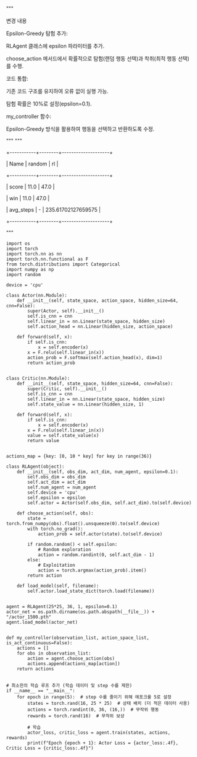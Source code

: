 """

변경 내용

Epsilon-Greedy 탐험 추가:

RLAgent 클래스에 epsilon 파라미터를 추가.

choose_action 메서드에서 확률적으로 탐험(랜덤 행동 선택)과 착취(최적 행동 선택)를 수행.

코드 통합:

기존 코드 구조를 유지하여 오류 없이 실행 가능.

탐험 확률은 10%로 설정(epsilon=0.1).

my_controller 함수:

Epsilon-Greedy 방식을 활용하여 행동을 선택하고 반환하도록 수정.

"""
"""

+-----------+--------+--------------------+

|   Name    | random |         rl         |

+-----------+--------+--------------------+

|   score   |  11.0  |        47.0        |

|    win    |  11.0  |        47.0        |

| avg_steps |   -    | 235.61702127659575 |

+-----------+--------+--------------------+

"""
```
import os
import torch
import torch.nn as nn
import torch.nn.functional as F
from torch.distributions import Categorical
import numpy as np
import random

device = 'cpu'

class Actor(nn.Module):
    def __init__(self, state_space, action_space, hidden_size=64, cnn=False):
        super(Actor, self).__init__()
        self.is_cnn = cnn
        self.linear_in = nn.Linear(state_space, hidden_size)
        self.action_head = nn.Linear(hidden_size, action_space)

    def forward(self, x):
        if self.is_cnn:
            x = self.encoder(x)
        x = F.relu(self.linear_in(x))
        action_prob = F.softmax(self.action_head(x), dim=1)
        return action_prob


class Critic(nn.Module):
    def __init__(self, state_space, hidden_size=64, cnn=False):
        super(Critic, self).__init__()
        self.is_cnn = cnn
        self.linear_in = nn.Linear(state_space, hidden_size)
        self.state_value = nn.Linear(hidden_size, 1)

    def forward(self, x):
        if self.is_cnn:
            x = self.encoder(x)
        x = F.relu(self.linear_in(x))
        value = self.state_value(x)
        return value


actions_map = {key: [0, 10 * key] for key in range(36)}

class RLAgent(object):
    def __init__(self, obs_dim, act_dim, num_agent, epsilon=0.1):
        self.obs_dim = obs_dim
        self.act_dim = act_dim
        self.num_agent = num_agent
        self.device = 'cpu'
        self.epsilon = epsilon
        self.actor = Actor(self.obs_dim, self.act_dim).to(self.device)

    def choose_action(self, obs):
        state = torch.from_numpy(obs).float().unsqueeze(0).to(self.device)
        with torch.no_grad():
            action_prob = self.actor(state).to(self.device)

        if random.random() < self.epsilon:
            # Random exploration
            action = random.randint(0, self.act_dim - 1)
        else:
            # Exploitation
            action = torch.argmax(action_prob).item()
        return action

    def load_model(self, filename):
        self.actor.load_state_dict(torch.load(filename))

    
agent = RLAgent(25*25, 36, 1, epsilon=0.1)
actor_net = os.path.dirname(os.path.abspath(__file__)) + "/actor_1500.pth"
agent.load_model(actor_net)


def my_controller(observation_list, action_space_list, is_act_continuous=False):
    actions = []
    for obs in observation_list:
        action = agent.choose_action(obs)
        actions.append(actions_map[action])
    return actions


# 최소한의 학습 루프 추가 (학습 데이터 및 step 수를 제한)
if __name__ == "__main__":
    for epoch in range(5):  # step 수를 줄이기 위해 에포크를 5로 설정
        states = torch.rand(16, 25 * 25)  # 상태 배치 (더 적은 데이터 사용)
        actions = torch.randint(0, 36, (16,))  # 무작위 행동
        rewards = torch.rand(16)  # 무작위 보상

        # 학습
        actor_loss, critic_loss = agent.train(states, actions, rewards)
        print(f"Epoch {epoch + 1}: Actor Loss = {actor_loss:.4f}, Critic Loss = {critic_loss:.4f}")
```
